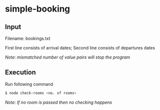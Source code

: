 # simple-booking

## Input

Filename: bookings.txt

First line consists of arrival dates; Second line consists of departures dates

_Note: mismatched number of value pairs will stop the program_


## Execution

Run following command

```sh
$ node check-rooms <no. of rooms>
```

_Note: If no room is passed then no checking happens_